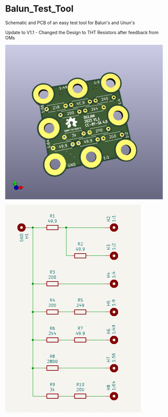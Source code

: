 # Balun_Test_Tool
Schematic and PCB of an easy test tool for Balun's and Unun's

Update to V1.1 - Changed the Design to THT Resistors after feedback from OMs

![3D_Pic of PCB](https://github.com/DG1JAN/Balun_Test_Tool/blob/main/BalunTestTool_3d.png)


![Schematic as Picture](https://github.com/DG1JAN/Balun_Test_Tool/blob/main/Schematic.png)
